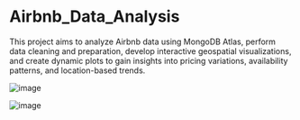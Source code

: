 # Airbnb_Data_Analysis


This project aims to analyze Airbnb data using MongoDB Atlas, perform data cleaning and preparation, develop interactive geospatial visualizations, and create dynamic plots to gain insights into pricing variations, availability patterns, and location-based trends.




![image](https://github.com/VISHNU-ARAVIND-99/Airbnb_Data_Analysis/assets/116996284/347044ff-6efa-4560-a4b1-29c199a05220)


![image](https://github.com/VISHNU-ARAVIND-99/Airbnb_Data_Analysis/assets/116996284/629d11a2-6418-4500-994a-180b0651d752)
